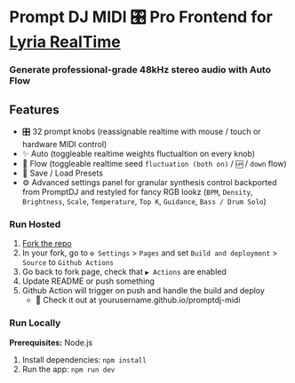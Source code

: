 # Prompt DJ MIDI 🎛️ Pro Frontend for [Lyria RealTime](https://deepmind.google/models/lyria/realtime/)

### Generate professional-grade 48kHz stereo audio with Auto Flow

## Features
- 🎛️ 32 prompt knobs (reassignable realtime with mouse / touch or hardware MIDI control)
- ✨ Auto (toggleable realtime weights fluctualtion on every knob)
- 🪩 Flow (toggleable realtime seed `fluctuation (both on)` / `🆙` / `down` flow)
- 💾 Save / Load Presets
- ⚙️ Advanced settings panel for granular synthesis control backported from PromptDJ and restyled for fancy RGB lookz (`BPM`, `Density`, `Brightness`, `Scale`, `Temperature`, `Top K`, `Guidance`, `Bass / Drum Solo`)

### Run Hosted

1. [Fork the repo](https://github.com/daoch4n/promptdj-midi/fork)
2. In your fork, go to `⚙️ Settings` > `Pages` and set `Build and deployment` > `Source` to `Github Actions`
3. Go back to fork page, check that `▶️ Actions` are enabled
4. Update README or push something
5. Github Action will trigger on push and handle the build and deploy
   - 🚀 Check it out at yourusername.github.io/promptdj-midi

### Run Locally

**Prerequisites:**  Node.js

1. Install dependencies:
   `npm install`
2. Run the app:
   `npm run dev`
